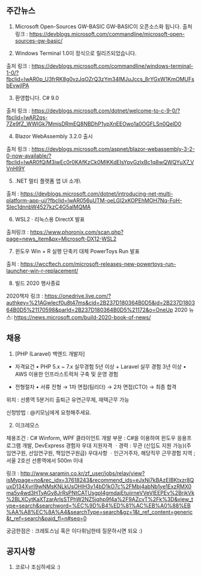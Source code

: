 ## 주간뉴스
1) Microsoft Open-Sources GW-BASIC
GW-BASIC이 오픈소스화 됩니다.
출처링크 : https://devblogs.microsoft.com/commandline/microsoft-open-sources-gw-basic/


2) Windows Terminal 1.0이 정식으로 릴리즈되었습니다.

출처 링크 : https://devblogs.microsoft.com/commandline/windows-terminal-1-0/?fbclid=IwAR0p_U3frRK8g0vzJqOZrQ3zYm34IMJuJccs_8rYGxW1KmOMUFsbEvwjlPA

3) 환영합니다. C# 9.0 

출처 링크 : https://devblogs.microsoft.com/dotnet/welcome-to-c-9-0/?fbclid=IwAR2qs-7Ze9fZ_WWlGk7MmjsDRmEQ8NBDhP1ypXnEEOwo1a0OGFLSn0QelD0

4) Blazor WebAssembly 3.2.0 출시 

출처 링크 : https://devblogs.microsoft.com/aspnet/blazor-webassembly-3-2-0-now-available/?fbclid=IwAR0fQiM3iwEc0r0KAfKzCk0MIKKdEIsYpvGzlxBc1q8wQWQYuX7_VVnHl9Y

5) .NET 멀티 플랫폼 앱 UI 소개\

출처 : https://devblogs.microsoft.com/dotnet/introducing-net-multi-platform-app-ui/?fbclid=IwAR056uUTM-oeLGI2xKOPEhMOH7Nq-FoH-SIec1dnnbW4527kzC4G5aIMQMA

6) WSL2 · 리눅스용 DirectX 발표

출처링크 : https://www.phoronix.com/scan.php?page=news_item&px=Microsoft-DX12-WSL2

7) 윈도우 Win + R 실행 단축키 대체 PowerToys Run 발표

출처 : https://wccftech.com/microsoft-releases-new-powertoys-run-launcher-win-r-replacement/

8) 빌드 2020 행사종료

2020책자 링크 : https://onedrive.live.com/?authkey=%21AGwlecf0u8t47ms&cid=2B237D180364B0D5&id=2B237D180364B0D5%21170598&parId=2B237D180364B0D5%21172&o=OneUp
2020 뉴스: https://news.microsoft.com/build-2020-book-of-news/


## 채용

1) [PHP (Laravel) 백엔드 개발자]

- 자격요건
• PHP 5.x ~ 7.x 실무경험 5년 이상 + Laravel 실무 경험 3년 이상
• AWS 이용한 인프라스트럭처 구축 및 운영 경험

- 전형절차 
•  서류 전형 → 1차 면접(팀리더)  → 2차 면접(CTO) → 최종 합격

위치 : 선릉역 5분거리 
출퇴근 유연근무제, 재택근무 가능

신청방법 : @키모님에게 요청해주세요.

2)  이크레모스 

채용조건 :
  C# Winform, WPF 클라이언트 개발 부문 : C#을 이용하여 윈도우 응용프로그램 개발, DevExpress 경험자 우대
지원자격
ㆍ경력 : 무관 (신입도 지원 가능)(주임연구원, 선임연구원, 책임연구원급)
우대사항
ㆍ인근거주자, 해당직무 근무경험
지역 ;
  서울 2호선 선릉역에서 500m 이내

링크 : http://www.saramin.co.kr/zf_user/jobs/relay/view?isMypage=no&rec_idx=37618243&recommend_ids=eJxNj7kBAzEIBKtxzr8QuxD134XvrI9wNMsKNLkUsOHlH3y14bD1kO7c%2FMbj4abNb1ye1ExzRMX0ma5y4wd3HTyAGy8JrRsPNtCATUsgpI4gmdajEtuiirneVVeVlEEPEv%2BrjkVk%2BLXCytKaXTzarArlsSTPhW2NZ5jqhp9f4a%2F9AZcvT%2Fk%3D&view_type=search&searchword=%EC%9D%B4%ED%81%AC%EB%A0%88%EB%AA%A8%EC%8A%A4&searchType=search&gz=1&t_ref_content=generic&t_ref=search&paid_fl=n#seq=0

궁금한점은 : 크레토스님 혹은 이다휘님한테 질문하시면 되요 :)


## 공지사항

1) 코로나 조심하세요 :)
